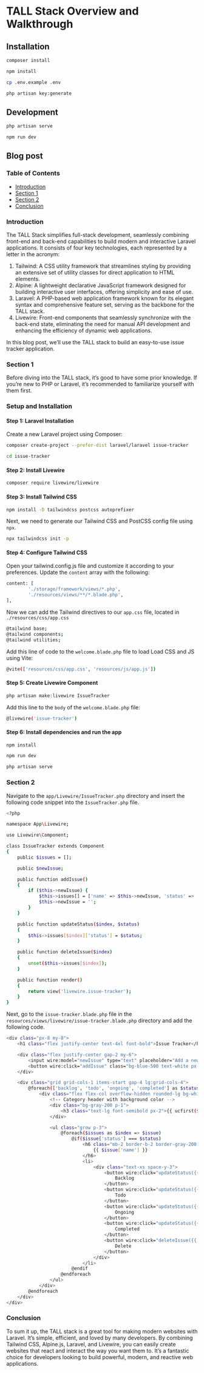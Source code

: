 # TALL Stack Overview and Walkthrough

## Installation

```bash
composer install
```

```bash
npm install
```

```bash
cp .env.example .env
```

```bash
php artisan key:generate
```

## Development

```bash
php artisan serve
```

```bash
npm run dev
```

## Blog post

### Table of Contents

-   [Introduction](#introduction)
-   [Section 1](#section-1)
-   [Section 2](#section-2)
-   [Conclusion](#conclusion)

### Introduction

The TALL Stack simplifies full-stack development, seamlessly combining front-end and back-end capabilities to build modern and interactive Laravel applications. It consists of four key technologies, each represented by a letter in the acronym:

1. Tailwind: A CSS utility framework that streamlines styling by providing an extensive set of utility classes for direct application to HTML elements.
2. Alpine: A lightweight declarative JavaScript framework designed for building interactive user interfaces, offering simplicity and ease of use.
3. Laravel: A PHP-based web application framework known for its elegant syntax and comprehensive feature set, serving as the backbone for the TALL stack.
4. Livewire: Front-end components that seamlessly synchronize with the back-end state, eliminating the need for manual API development and enhancing the efficiency of dynamic web applications.

In this blog post, we’ll use the TALL stack to build an easy-to-use issue tracker application.

### Section 1

Before diving into the TALL stack, it’s good to have some prior knowledge. If you’re new to PHP or Laravel, it’s recommended to familiarize yourself with them first.

### Setup and Installation

#### Step 1: Laravel Installation

Create a new Laravel project using Composer:

```bash
composer create-project --prefer-dist laravel/laravel issue-tracker
```

```bash
cd issue-tracker
```

#### Step 2: Install Livewire

```bash
composer require livewire/livewire
```

#### Step 3: Install Tailwind CSS

```bash
npm install -D tailwindcss postcss autoprefixer
```

Next, we need to generate our Tailwind CSS and PostCSS config file using `npx`.

```bash
npx tailwindcss init -p
```

#### Step 4: Configure Tailwind CSS

Open your tailwind.config.js file and customize it according to your preferences. Update the `content` array with the following:

```bash
content: [
        './storage/framework/views/*.php',
        './resources/views/**/*.blade.php',
],
```

Now we can add the Tailwind directives to our `app.css` file, located in `./resources/css/app.css`

```bash
@tailwind base;
@tailwind components;
@tailwind utilities;
```

Add this line of code to the `welcome.blade.php` file to load Load CSS and JS using Vite:

```bash
@vite(['resources/css/app.css', 'resources/js/app.js'])
```

#### Step 5: Create Livewire Component

```bash
php artisan make:livewire IssueTracker
```

Add this line to the `body` of the `welcome.blade.php` file:

```bash
@livewire('issue-tracker')
```

#### Step 6: Install dependencies and run the app

```bash
npm install
```

```bash
npm run dev
```

```bash
php artisan serve
```

### Section 2

Navigate to the `app/Livewire/IssueTracker.php` directory and insert the following code snippet into the `IssueTracker.php` file.

```bash
<?php

namespace App\Livewire;

use Livewire\Component;

class IssueTracker extends Component
{
    public $issues = [];

    public $newIssue;

    public function addIssue()
    {
        if ($this->newIssue) {
            $this->issues[] = ['name' => $this->newIssue, 'status' => 'backlog', 'completed' => false];
            $this->newIssue = '';
        }
    }

    public function updateStatus($index, $status)
    {
        $this->issues[$index]['status'] = $status;
    }

    public function deleteIssue($index)
    {
        unset($this->issues[$index]);
    }

    public function render()
    {
        return view('livewire.issue-tracker');
    }
}
```

Next, go to the `issue-tracker.blade.php` file in the `resources/views/livewire/issue-tracker.blade.php` directory and add the following code.

```bash
<div class="px-8 my-8">
    <h1 class="flex justify-center text-4xl font-bold">Issue Tracker</h1>

    <div class="flex justify-center gap-2 my-6">
        <input wire:model="newIssue" type="text" placeholder="Add a new issue" class="border rounded p-2">
        <button wire:click="addIssue" class="bg-blue-500 text-white px-4 py-2 rounded">New issue</button>
    </div>

    <div class="grid grid-cols-1 items-start gap-4 lg:grid-cols-4">
        @foreach(['backlog', 'todo', 'ongoing', 'completed'] as $status)
            <div class="flex flex-col overflow-hidden rounded-lg bg-white shadow-lg">
                <!-- Category header with background color -->
                <div class="bg-gray-200 p-1">
                    <h3 class="text-lg font-semibold px-2">{{ ucfirst($status) }}</h3>
                </div>

                <ul class="grow p-3">
                    @foreach($issues as $index => $issue)
                        @if($issue['status'] === $status)
                            <h6 class="mb-2 border-b-2 border-gray-200 py-1 text-2xl font-medium">
                                {{ $issue['name'] }}
                            </h6>
                            <li>
                                <div class="text-xs space-y-3">
                                    <button wire:click="updateStatus({{ $index }}, 'backlog')" class="inline-flex items-center justify-center space-x-2 rounded-lg border bg-gray-300 px-2 py-1">
                                        Backlog
                                    </button>
                                    <button wire:click="updateStatus({{ $index }}, 'todo')" class="bg-yellow-300 px-2 py-1 rounded">
                                        Todo
                                    </button>
                                    <button wire:click="updateStatus({{ $index }}, 'ongoing')" class="bg-blue-300 px-3 py-1 rounded">
                                        Ongoing
                                    </button>
                                    <button wire:click="updateStatus({{ $index }}, 'completed')" class="bg-green-300 px-2 py-1 rounded">
                                        Completed
                                    </button>
                                    <button wire:click="deleteIssue({{ $index }})" class="bg-red-500 text-white px-2 py-1 rounded">
                                        Delete
                                    </button>
                                </div>
                            </li>
                        @endif
                    @endforeach
                </ul>
            </div>
        @endforeach
    </div>
</div>
```

### Conclusion

To sum it up, the TALL stack is a great tool for making modern websites with Laravel. It’s simple, efficient, and loved by many developers. By combining Tailwind CSS, Alpine.js, Laravel, and Livewire, you can easily create websites that react and interact the way you want them to. It’s a fantastic choice for developers looking to build powerful, modern, and reactive web applications.
